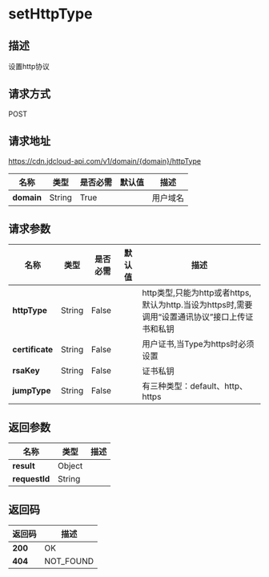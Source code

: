 # setHttpType


## 描述
设置http协议

## 请求方式
POST

## 请求地址
https://cdn.jdcloud-api.com/v1/domain/{domain}/httpType

|名称|类型|是否必需|默认值|描述|
|---|---|---|---|---|
|**domain**|String|True| |用户域名|

## 请求参数
|名称|类型|是否必需|默认值|描述|
|---|---|---|---|---|
|**httpType**|String|False| |http类型,只能为http或者https,默认为http.当设为https时,需要调用“设置通讯协议”接口上传证书和私钥|
|**certificate**|String|False| |用户证书,当Type为https时必须设置|
|**rsaKey**|String|False| |证书私钥|
|**jumpType**|String|False| |有三种类型：default、http、https|


## 返回参数
|名称|类型|描述|
|---|---|---|
|**result**|Object| |
|**requestId**|String| |


## 返回码
|返回码|描述|
|---|---|
|**200**|OK|
|**404**|NOT_FOUND|
